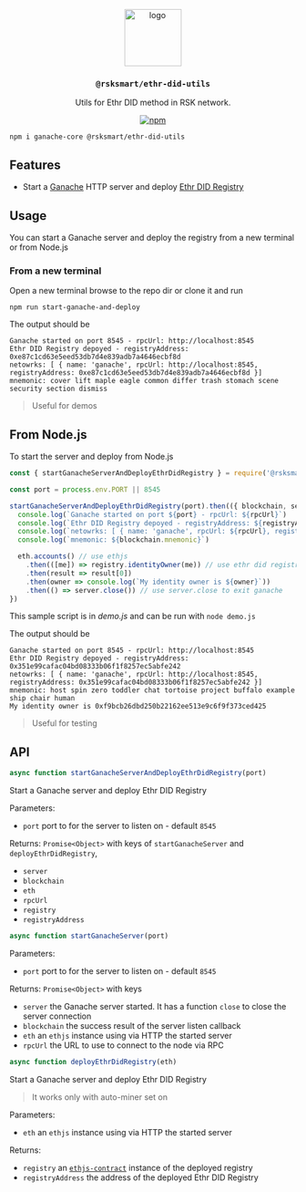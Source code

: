 <p align="middle">
    <img src="https://www.rifos.org/assets/img/logo.svg" alt="logo" height="100" >
</p>
<h3 align="middle"><code>@rsksmart/ethr-did-utils</code></h3>
<p align="middle">
    Utils for Ethr DID method in RSK network.
</p>
<p align="middle">
    <a href="https://badge.fury.io/js/%40rsksmart%2Fethr-did-utils">
        <img src="https://badge.fury.io/js/%40rsksmart%2Fethr-did-utils.svg" alt="npm" />
    </a>
</p>

```
npm i ganache-core @rsksmart/ethr-did-utils
```

## Features

- Start a [Ganache](https://github.com/trufflesuite/ganache-core) HTTP server and deploy [Ethr DID Registry](https://github.com/uport-project/ethr-did-registry)

## Usage

You can start a Ganache server and deploy the registry from a new terminal or from Node.js

### From a new terminal

Open a new terminal browse to the repo dir or clone it and run

```
npm run start-ganache-and-deploy
```

The output should be

```
Ganache started on port 8545 - rpcUrl: http://localhost:8545
Ethr DID Registry depoyed - registryAddress: 0xe87c1cd63e5eed53db7d4e839adb7a4646ecbf8d
netowrks: [ { name: 'ganache', rpcUrl: http://localhost:8545, registryAddress: 0xe87c1cd63e5eed53db7d4e839adb7a4646ecbf8d }]
mnemonic: cover lift maple eagle common differ trash stomach scene security section dismiss
```

> Useful for demos

## From Node.js

To start the server and deploy from Node.js

```javascript
const { startGanacheServerAndDeployEthrDidRegistry } = require('@rsksmart/ethr-did-utils')

const port = process.env.PORT || 8545

startGanacheServerAndDeployEthrDidRegistry(port).then(({ blockchain, server, rpcUrl, eth, registryAddress, registry }) => {
  console.log(`Ganache started on port ${port} - rpcUrl: ${rpcUrl}`)
  console.log(`Ethr DID Registry depoyed - registryAddress: ${registryAddress}`)
  console.log(`netowrks: [ { name: 'ganache', rpcUrl: ${rpcUrl}, registryAddress: ${registryAddress} }]`)
  console.log(`mnemonic: ${blockchain.mnemonic}`)

  eth.accounts() // use ethjs
    .then(([me]) => registry.identityOwner(me)) // use ethr did registry contract
    .then(result => result[0])
    .then(owner => console.log(`My identity owner is ${owner}`))
    .then(() => server.close()) // use server.close to exit ganache
})
```

This sample script is in _demo.js_ and can be run with `node demo.js`

The output should be

```
Ganache started on port 8545 - rpcUrl: http://localhost:8545
Ethr DID Registry depoyed - registryAddress: 0x351e99cafac04bd08333b06f1f8257ec5abfe242
netowrks: [ { name: 'ganache', rpcUrl: http://localhost:8545, registryAddress: 0x351e99cafac04bd08333b06f1f8257ec5abfe242 }]
mnemonic: host spin zero toddler chat tortoise project buffalo example ship chair human
My identity owner is 0xf9bcb26dbd250b22162ee513e9c6f9f373ced425
```

> Useful for testing

## API

```javascript
async function startGanacheServerAndDeployEthrDidRegistry(port)
```

Start a Ganache server and deploy Ethr DID Registry

Parameters:

- `port` port to for the server to listen on - default `8545`

Returns: `Promise<Object>` with keys of `startGanacheServer` and `deployEthrDidRegistry`,

- `server`
- `blockchain`
- `eth`
- `rpcUrl`
- `registry`
- `registryAddress`

```javascript
async function startGanacheServer(port)
```

Parameters:

- `port` port to for the server to listen on - default `8545`

Returns: `Promise<Object>` with keys

- `server` the Ganache server started. It has a function `close` to close the server connection
- `blockchain` the success result of the server listen callback
- `eth` an `ethjs` instance using via HTTP the started server
- `rpcUrl` the URL to use to connect to the node via RPC

```javascript
async function deployEthrDidRegistry(eth)
```

Start a Ganache server and deploy Ethr DID Registry

> It works only with auto-miner set on

Parameters:

- `eth` an `ethjs` instance using via HTTP the started server

Returns:

- `registry` an [`ethjs-contract`](https://github.com/ethjs/ethjs-contract) instance of the deployed registry
- `registryAddress` the address of the deployed Ethr DID Registry
